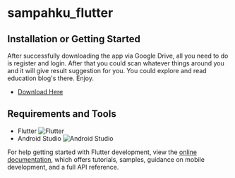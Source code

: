 # sampahku_flutter

## Installation or Getting Started

After successfully downloading the app via Google Drive, all you need to do is register and login. After that you could scan whatever things around you and it will give result suggestion for you. You could explore and read education blog's there. Enjoy. 

+ [Download Here](https://drive.google.com/file/d/17bs7LiHYt-BpLjVjjzjfIh6Ql0kEY2Qo/view?usp=drive_link)

## Requirements and Tools
+ Flutter ![Flutter](https://img.shields.io/badge/flutter-02569B.svg?style=for-the-badge&logo=flutter&logoColor=white)
+ Android Studio ![Android Studio](https://img.shields.io/badge/Android%20Studio-3DDC84.svg?style=for-the-badge&logo=android-studio&logoColor=white)


For help getting started with Flutter development, view the
[online documentation](https://docs.flutter.dev/), which offers tutorials,
samples, guidance on mobile development, and a full API reference.
